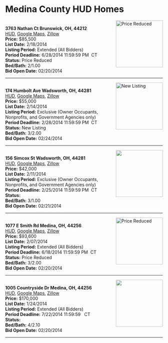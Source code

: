 # Medina County HUD Homes

[<img alt="Price Reduced" src="https://www.hudhomestore.com/pages/ImageShow.aspx?Case=412-547942" align="right" style="height:150px;">](http://www.hudhomestore.com/Listing/PropertyDetails.aspx?caseNumber=412-547942)  
**3763 Nathan Ct Brunswick, OH, 44212**  
[HUD](http://www.hudhomestore.com/Listing/PropertyDetails.aspx?caseNumber=412-547942), [Google Maps](http://maps.google.com/maps?q=3763+Nathan+Ct+Brunswick%2C+OH%2C+44212), [Zillow](http://www.zillow.com/homes/3763+Nathan+Ct+Brunswick%2C+OH%2C+44212/)  
**Price:** $85,500  
**List Date:** 2/18/2014  
**Listing Period:** Extended (All Bidders)  
**Period Deadline:** 6/28/2014 11:59:59 PM  CT  
**Status:** Price Reduced  
**Bed/Bath:** 2/1.00  
**Bid Open Date:** 02/20/2014

***

[<img alt="New Listing" src="https://www.hudhomestore.com/pages/ImageShow.aspx?Case=412-563009" align="right" style="height:150px;">](http://www.hudhomestore.com/Listing/PropertyDetails.aspx?caseNumber=412-563009)  
**174 Humbolt Ave Wadsworth, OH, 44281**  
[HUD](http://www.hudhomestore.com/Listing/PropertyDetails.aspx?caseNumber=412-563009), [Google Maps](http://maps.google.com/maps?q=174+Humbolt+Ave+Wadsworth%2C+OH%2C+44281), [Zillow](http://www.zillow.com/homes/174+Humbolt+Ave+Wadsworth%2C+OH%2C+44281/)  
**Price:** $55,000  
**List Date:** 2/14/2014  
**Listing Period:** Exclusive (Owner Occupants, Nonprofits, and Government Agencies only)  
**Period Deadline:** 2/28/2014 11:59:59 PM  CT  
**Status:** New Listing  
**Bed/Bath:** 3/2.00  
**Bid Open Date:** 02/24/2014

***

[<img alt="" src="https://www.hudhomestore.com/pages/ImageShow.aspx?Case=412-581579" align="right" style="height:150px;">](http://www.hudhomestore.com/Listing/PropertyDetails.aspx?caseNumber=412-581579)  
**156 Simcox St Wadsworth, OH, 44281**  
[HUD](http://www.hudhomestore.com/Listing/PropertyDetails.aspx?caseNumber=412-581579), [Google Maps](http://maps.google.com/maps?q=156+Simcox+St+Wadsworth%2C+OH%2C+44281), [Zillow](http://www.zillow.com/homes/156+Simcox+St+Wadsworth%2C+OH%2C+44281/)  
**Price:** $42,000  
**List Date:** 2/11/2014  
**Listing Period:** Exclusive (Owner Occupants, Nonprofits, and Government Agencies only)  
**Period Deadline:** 2/25/2014 11:59:59 PM  CT  
**Status:**   
**Bed/Bath:** 3/1.00  
**Bid Open Date:** 02/21/2014

***

[<img alt="Price Reduced" src="https://www.hudhomestore.com/pages/ImageShow.aspx?Case=412-573487" align="right" style="height:150px;">](http://www.hudhomestore.com/Listing/PropertyDetails.aspx?caseNumber=412-573487)  
**1077 E Smith Rd Medina, OH, 44256**  
[HUD](http://www.hudhomestore.com/Listing/PropertyDetails.aspx?caseNumber=412-573487), [Google Maps](http://maps.google.com/maps?q=1077+E+Smith+Rd+Medina%2C+OH%2C+44256), [Zillow](http://www.zillow.com/homes/1077+E+Smith+Rd+Medina%2C+OH%2C+44256/)  
**Price:** $93,600  
**List Date:** 2/07/2014  
**Listing Period:** Extended (All Bidders)  
**Period Deadline:** 6/18/2014 11:59:59 PM  CT  
**Status:** Price Reduced  
**Bed/Bath:** 3/2.00  
**Bid Open Date:** 02/20/2014

***

[<img alt="" src="https://www.hudhomestore.com/pages/ImageShow.aspx?Case=412-612332" align="right" style="height:150px;">](http://www.hudhomestore.com/Listing/PropertyDetails.aspx?caseNumber=412-612332)  
**1005 Countryside Dr Medina, OH, 44256**  
[HUD](http://www.hudhomestore.com/Listing/PropertyDetails.aspx?caseNumber=412-612332), [Google Maps](http://maps.google.com/maps?q=1005+Countryside+Dr+Medina%2C+OH%2C+44256), [Zillow](http://www.zillow.com/homes/1005+Countryside+Dr+Medina%2C+OH%2C+44256/)  
**Price:** $170,000  
**List Date:** 1/24/2014  
**Listing Period:** Extended (All Bidders)  
**Period Deadline:** 7/22/2014 11:59:59   CT  
**Status:**   
**Bed/Bath:** 4/2.10  
**Bid Open Date:** 02/20/2014

***

